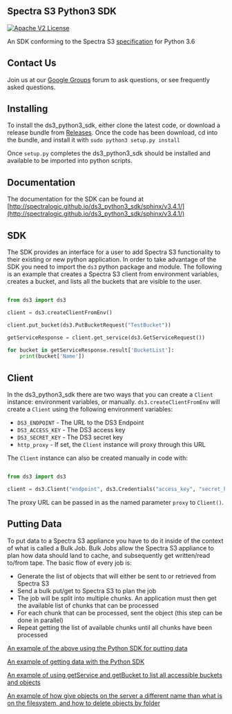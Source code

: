 Spectra S3 Python3 SDK
--------------

[![Apache V2 License](http://img.shields.io/badge/license-Apache%20V2-blue.svg)](https://github.com/SpectraLogic/ds3_python3_sdk/blob/master/LICENSE.md)

An SDK conforming to the Spectra S3 [specification](https://developer.spectralogic.com/doc/ds3api/1.2/wwhelp/wwhimpl/js/html/wwhelp.htm) for Python 3.6

Contact Us
----------

Join us at our [Google Groups](https://groups.google.com/d/forum/spectralogicds3-sdks) forum to ask questions, or see frequently asked questions.

Installing
----------

To install the ds3_python3_sdk, either clone the latest code, or download a release bundle from [Releases](http://github.com/SpectraLogic/ds3_python3_sdk/releases).  Once the code has been download, cd into the bundle, and install it with `sudo python3 setup.py install`

Once `setup.py` completes the ds3_python3_sdk should be installed and available to be imported into python scripts.

Documentation
-------------
The documentation for the SDK can be found at [http://spectralogic.github.io/ds3_python3_sdk/sphinx/v3.4.1/](http://spectralogic.github.io/ds3_python3_sdk/sphinx/v3.4.1/)

SDK
---

The SDK provides an interface for a user to add Spectra S3 functionality to their existing or new python application.  In order to take advantage of the SDK you need to import the `ds3` python package and module.  The following is an example that creates a Spectra S3 client from environment variables, creates a bucket, and lists all the buckets that are visible to the user.

```python

from ds3 import ds3

client = ds3.createClientFromEnv()

client.put_bucket(ds3.PutBucketRequest("TestBucket"))

getServiceResponse = client.get_service(ds3.GetServiceRequest())

for bucket in getServiceResponse.result['BucketList']:
    print(bucket['Name'])
```

Client
---------
In the ds3_python3_sdk there are two ways that you can create a `Client` instance: environment variables, or manually.  `ds3.createClientFromEnv` will create a `Client` using the following environment variables:

* `DS3_ENDPOINT` - The URL to the DS3 Endpoint
* `DS3_ACCESS_KEY` - The DS3 access key
* `DS3_SECRET_KEY` - The DS3 secret key
* `http_proxy` - If set, the `Client` instance will proxy through this URL

The `Client` instance can also be created manually in code with:

```python

from ds3 import ds3

client = ds3.Client("endpoint", ds3.Credentials("access_key", "secret_key"))

```

The proxy URL can be passed in as the named parameter `proxy` to `Client()`.

Putting Data
------------

To put data to a Spectra S3 appliance you have to do it inside of the context of what is called a Bulk Job.  Bulk Jobs allow the Spectra S3 appliance to plan how data should land to cache, and subsequently get written/read to/from tape.  The basic flow of every job is:

* Generate the list of objects that will either be sent to or retrieved from Spectra S3
* Send a bulk put/get to Spectra S3 to plan the job
* The job will be split into multiple chunks.  An application must then get the available list of chunks that can be processed
* For each chunk that can be processed, sent the object (this step can be done in parallel)
* Repeat getting the list of available chunks until all chunks have been processed

[An example of the above using the Python SDK for putting data](samples/puttingData.py)

[An example of getting data with the Python SDK](samples/gettingData.py)

[An example of using getService and getBucket to list all accessible buckets and objects](samples/listAll.py)

[An example of how give objects on the server a different name than what is on the filesystem, and how to delete objects by folder](samples/renaming.py)
